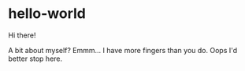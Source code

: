# hello-world

Hi there!

A bit about myself? Emmm... I have more fingers than you do. Oops I'd better stop here.
